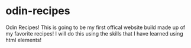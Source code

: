 # odin-recipes
Odin Recipes!
This is going to be my first offical website build made up of my favorite recipes! I will do this using the skills that I have learned using html elements!